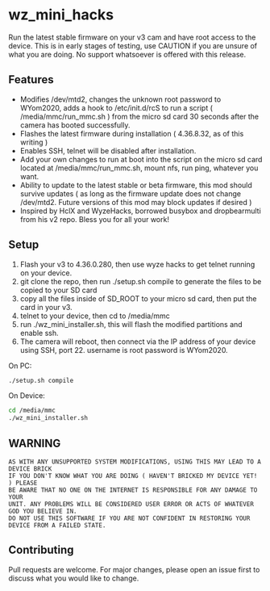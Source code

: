 # wz_mini_hacks

Run the latest stable firmware on your v3 cam and have root access to the device.  This is in early stages of testing, use CAUTION if you are unsure of what you are doing.  No support whatsoever is offered with this release.

## Features

* Modifies /dev/mtd2, changes the unknown root password to WYom2020, adds a hook to /etc/init.d/rcS to run a script ( /media/mmc/run_mmc.sh ) from the micro sd card 30 seconds after the camera has booted successfully.  
* Flashes the latest firmware during installation ( 4.36.8.32, as of this writing )
* Enables SSH, telnet will be disabled after installation.
* Add your own changes to run at boot into the script on the micro sd card located at /media/mmc/run_mmc.sh, mount nfs, run ping, whatever you want.
* Ability to update to the latest stable or beta firmware, this mod should survive updates ( as long as the firmware update does not change /dev/mtd2. Future versions of this mod may block updates if desired )
* Inspired by HclX and WyzeHacks, borrowed busybox and dropbearmulti from his v2 repo.  Bless you for all your work!



## Setup

1. Flash your v3 to 4.36.0.280, then use wyze hacks to get telnet running on your device.
2. git clone the repo, then run ./setup.sh compile to generate the files to be copied to your SD card
3. copy all the files inside of SD_ROOT to your micro sd card, then put the card in your v3.
4. telnet to your device, then cd to /media/mmc
5. run ./wz_mini_installer.sh, this will flash the modified partitions and enable ssh.
6. The camera will reboot, then connect via the IP address of your device using SSH, port 22.  username is root password is WYom2020.

On PC:
```bash
./setup.sh compile
```
On Device:
```bash
cd /media/mmc
./wz_mini_installer.sh
```

## WARNING
```
AS WITH ANY UNSUPPORTED SYSTEM MODIFICATIONS, USING THIS MAY LEAD TO A DEVICE BRICK
IF YOU DON'T KNOW WHAT YOU ARE DOING ( HAVEN'T BRICKED MY DEVICE YET! ) PLEASE
BE AWARE THAT NO ONE ON THE INTERNET IS RESPONSIBLE FOR ANY DAMAGE TO YOUR
UNIT. ANY PROBLEMS WILL BE CONSIDERED USER ERROR OR ACTS OF WHATEVER GOD YOU BELIEVE IN.
DO NOT USE THIS SOFTWARE IF YOU ARE NOT CONFIDENT IN RESTORING YOUR DEVICE FROM A FAILED STATE.
```

## Contributing
Pull requests are welcome. For major changes, please open an issue first to discuss what you would like to change.


